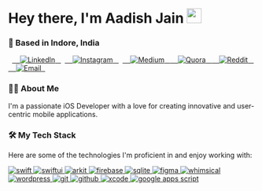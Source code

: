 <h1>
    Hey there, I'm Aadish Jain
    <img src="https://media.giphy.com/media/hvRJCLFzcasrR4ia7z/giphy.gif" width="30px"/>
  </h1>
  <h3>
    📍 Based in Indore, India
  </h3>
</div>

<div>
  <a href="https://www.linkedin.com/in/aadishhere" target="_blank">
    <img src="https://img.shields.io/badge/LinkedIn-%230077B5.svg?style=for-the-badge&logo=linkedin&logoColor=white" alt="LinkedIn">
  </a>
  <a href="https://instagram.com/aadishhere" target="_blank">
    <img src="https://img.shields.io/badge/Instagram-%23E4405F.svg?style=for-the-badge&logo=Instagram&logoColor=white" alt="Instagram">
  </a>
  <a href="https://medium.com/@aadishhere" target="_blank">
    <img src="https://img.shields.io/badge/Medium-12100E?style=for-the-badge&logo=medium&logoColor=white" alt="Medium">
  </a>
  <a href="https://quora.com/profile/aadishhere" target="_blank">
    <img src="https://img.shields.io/badge/Quora-%23B92B27.svg?style=for-the-badge&logo=Quora&logoColor=white" alt="Quora">
  </a>
  <a href="https://reddit.com/user/aadishhere" target="_blank">
    <img src="https://img.shields.io/badge/Reddit-%23FF4500.svg?style=for-the-badge&logo=Reddit&logoColor=white" alt="Reddit">
  </a>
  <a href="mailto:aadishhere@gmail.com" target="_blank">
    <img src="https://img.shields.io/badge/Email-D14836?style=for-the-badge&logo=gmail&logoColor=white" alt="Email">
  </a>
</div>

### 👨‍💻 About Me

I'm a passionate iOS Developer with a love for creating innovative and user-centric mobile applications.

### 🛠️ My Tech Stack

Here are some of the technologies I'm proficient in and enjoy working with:

<p>
  <a href="https://developer.apple.com/swift/" target="_blank" rel="noreferrer">
    <img src="https://img.shields.io/badge/swift-F54A2A?style=for-the-badge&logo=swift&logoColor=white" alt="swift"/>
  </a>
  <a href="https://developer.apple.com/xcode/swiftui/" target="_blank" rel="noreferrer">
    <img src="https://img.shields.io/badge/SwiftUI-007AFF?style=for-the-badge&logo=swift&logoColor=white" alt="swiftui"/>
  </a>
  <a href="https://developer.apple.com/augmented-reality/arkit/" target="_blank" rel="noreferrer">
    <img src="https://img.shields.io/badge/ARKit-FFD700?style=for-the-badge&logo=apple&logoColor=black" alt="arkit"/>
  </a>
  <a href="https://firebase.google.com/" target="_blank" rel="noreferrer">
    <img src="https://img.shields.io/badge/firebase-%23039BE5.svg?style=for-the-badge&logo=firebase" alt="firebase"/>
  </a>
  <a href="https://www.sqlite.org/" target="_blank" rel="noreferrer">
    <img src="https://img.shields.io/badge/sqlite-%2307405e.svg?style=for-the-badge&logo=sqlite&logoColor=white" alt="sqlite"/>
  </a>
  <a href="https://www.figma.com/" target="_blank" rel="noreferrer">
    <img src="https://img.shields.io/badge/figma-%23F24E1E.svg?style=for-the-badge&logo=figma&logoColor=white" alt="figma"/>
  </a>
  <a href="https://whimsical.com/" target="_blank" rel="noreferrer">
    <img src="https://img.shields.io/badge/Whimsical-9E54FF?style=for-the-badge&logo=Whimsical&logoColor=white" alt="whimsical"/>
  </a>
   <a href="https://wordpress.org" target="_blank" rel="noreferrer">
    <img src="https://img.shields.io/badge/WordPress-%2321759B.svg?style=for-the-badge&logo=WordPress&logoColor=white" alt="wordpress"/>
  </a>
  <a href="https://git-scm.com/" target="_blank" rel="noreferrer">
    <img src="https://img.shields.io/badge/git-%23F05033.svg?style=for-the-badge&logo=git&logoColor=white" alt="git"/>
  </a>
  <a href="https://github.com/" target="_blank" rel="noreferrer">
    <img src="https://img.shields.io/badge/github-%23121011.svg?style=for-the-badge&logo=github&logoColor=white" alt="github"/>
  </a>
  <a href="https://developer.apple.com/xcode/" target="_blank" rel="noreferrer">
    <img src="https://img.shields.io/badge/Xcode-147EFB?style=for-the-badge&logo=xcode&logoColor=white" alt="xcode"/>
  </a>
  <a href="https://www.google.com/script/start/" target="_blank" rel="noreferrer">
    <img src="https://img.shields.io/badge/Apps%20Script-4285F4?style=for-the-badge&logo=google&logoColor=white" alt="google apps script"/>
  </a>
</p>
